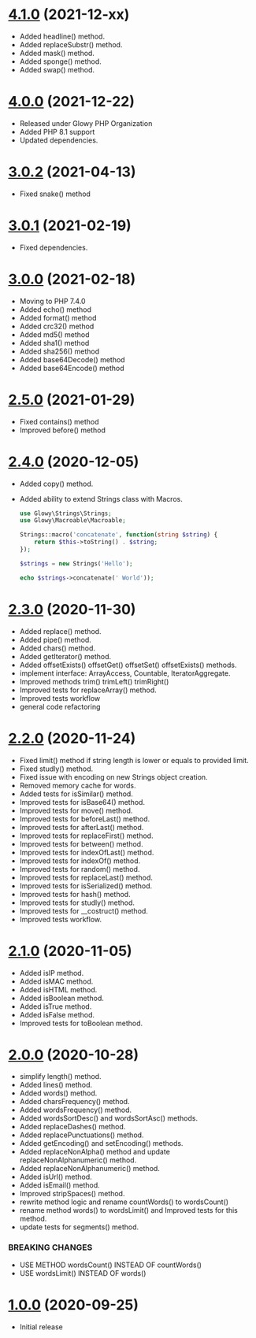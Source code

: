 <a name="4.1.0"></a>
# [4.1.0](https://github.com/glowyphp/strings) (2021-12-xx)
* Added headline() method.
* Added replaceSubstr() method.
* Added mask() method.
* Added sponge() method.
* Added swap() method.

<a name="4.0.0"></a>
# [4.0.0](https://github.com/glowyphp/strings) (2021-12-22)
* Released under Glowy PHP Organization
* Added PHP 8.1 support
* Updated dependencies.

<a name="3.0.2"></a>
# [3.0.2](https://github.com/glowyphp/strings) (2021-04-13)
* Fixed snake() method

<a name="3.0.1"></a>
# [3.0.1](https://github.com/glowyphp/strings) (2021-02-19)
* Fixed dependencies.

<a name="3.0.0"></a>
# [3.0.0](https://github.com/glowyphp/strings) (2021-02-18)
* Moving to PHP 7.4.0
* Added echo() method
* Added format() method
* Added crc32() method
* Added md5() method
* Added sha1() method
* Added sha256() method
* Added base64Decode() method
* Added base64Encode() method

<a name="2.5.0"></a>
# [2.5.0](https://github.com/glowyphp/strings) (2021-01-29)
* Fixed contains() method
* Improved before() method

<a name="2.4.0"></a>
# [2.4.0](https://github.com/glowyphp/strings) (2020-12-05)
* Added copy() method.
* Added ability to extend Strings class with Macros.

    ```php
    use Glowy\Strings\Strings;
    use Glowy\Macroable\Macroable;

    Strings::macro('concatenate', function(string $string) {
        return $this->toString() . $string;
    });

    $strings = new Strings('Hello');

    echo $strings->concatenate(' World'));
    ```

<a name="2.3.0"></a>
# [2.3.0](https://github.com/glowyphp/strings) (2020-11-30)
* Added replace() method.
* Added pipe() method.
* Added chars() method.
* Added getIterator() method.
* Added offsetExists() offsetGet() offsetSet() offsetExists() methods.
* implement interface: ArrayAccess, Countable, IteratorAggregate.
* Improved methods trim() trimLeft() trimRight()
* Improved tests for replaceArray() method.
* Improved tests workflow
* general code refactoring

<a name="2.2.0"></a>
# [2.2.0](https://github.com/glowyphp/strings) (2020-11-24)
* Fixed limit() method if string length is lower or equals to provided limit.
* Fixed studly() method.
* Fixed issue with encoding on new Strings object creation.
* Removed memory cache for words.
* Added tests for isSimilar() method.
* Improved tests for isBase64() method.
* Improved tests for move() method.
* Improved tests for beforeLast() method.
* Improved tests for afterLast() method.
* Improved tests for replaceFirst() method.
* Improved tests for between() method.
* Improved tests for indexOfLast() method.
* Improved tests for indexOf() method.
* Improved tests for random() method.
* Improved tests for replaceLast() method.
* Improved tests for isSerialized() method.
* Improved tests for hash() method.
* Improved tests for studly() method.
* Improved tests for __costruct() method.
* Improved tests workflow.

<a name="2.1.0"></a>
# [2.1.0](https://github.com/glowyphp/strings) (2020-11-05)
* Added isIP method.
* Added isMAC method.
* Added isHTML method.
* Added isBoolean method.
* Added isTrue method.
* Added isFalse method.
* Improved tests for toBoolean method.

<a name="2.0.0"></a>
# [2.0.0](https://github.com/glowyphp/strings) (2020-10-28)

* simplify length() method.
* Added lines() method.
* Added words() method.
* Added charsFrequency() method.
* Added wordsFrequency() method.
* Added wordsSortDesc() and wordsSortAsc() methods.
* Added replaceDashes() method.
* Added replacePunctuations() method.
* Added getEncoding() and setEncoding() methods.
* Added replaceNonAlpha() method and update replaceNonAlphanumeric() method.
* Added replaceNonAlphanumeric() method.
* Added isUrl() method.
* Added isEmail() method.
* Improved stripSpaces() method.
* rewrite method logic and rename countWords() to wordsCount()
* rename method words() to wordsLimit() and Improved tests for this method.
* update tests for segments() method.

### BREAKING CHANGES

* USE METHOD wordsCount() INSTEAD OF countWords()
* USE wordsLimit() INSTEAD OF words()

<a name="1.0.0"></a>
# [1.0.0](https://github.com/glowyphp/strings) (2020-09-25)
* Initial release

